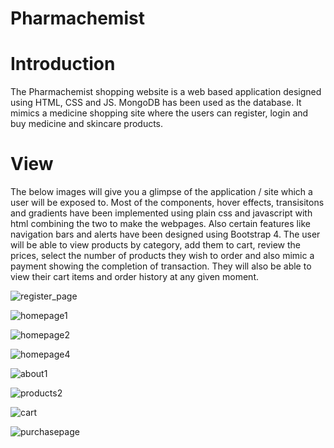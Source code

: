 # Pharmachemist


# Introduction
The Pharmachemist shopping website is a web based application designed using HTML, CSS and JS. MongoDB has been used as the database. It mimics a medicine shopping site where the users can register, login and buy medicine and skincare products.


# View
The below images will give you a glimpse of the application / site which a user will be exposed to. Most of the components, hover effects, transisitons and gradients have been implemented using plain css and javascript with html combining the two to make the webpages. Also certain features like navigation bars and alerts have been designed using Bootstrap 4. The user will be able to view products by category, add them to cart, review the prices, select the number of products they wish to order and also mimic a payment showing the completion of transaction. They will also be able to view their cart items and order history at any given moment.

![register_page](https://user-images.githubusercontent.com/79797979/163704178-8dfaf526-2eea-436a-868f-aa7433f16e74.png)

![homepage1](https://user-images.githubusercontent.com/79797979/163704151-74e56536-691d-46dd-9fd1-b8a87661f458.png)

![homepage2](https://user-images.githubusercontent.com/79797979/163704170-8fc5f8f2-661e-4b8a-8eae-e7e03202a24c.png)

![homepage4](https://user-images.githubusercontent.com/79797979/163704173-59966b98-da68-4f78-9918-042e1e5975e6.png)

![about1](https://user-images.githubusercontent.com/79797979/163704184-96126790-5552-4dfb-94f7-b4e8fc3afb94.png)

![products2](https://user-images.githubusercontent.com/79797979/163704203-35cd94fb-c0ee-469e-b119-0cd155ff118d.png)

![cart](https://user-images.githubusercontent.com/79797979/163704216-18341784-a660-44c3-96a5-7d44a7d65a4b.png)

![purchasepage](https://user-images.githubusercontent.com/79797979/163704223-d5cbeb1e-c1c2-4924-bb64-d29f484a8b42.png)
